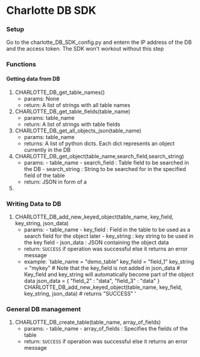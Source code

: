 # Charlotte DB SDK

### Setup
Go to the charlotte_DB_SDK_config.py and entern the IP address of the DB and the access token. The SDK won't workout without this step

### Functions

#### Getting data from DB

1. CHARLOTTE_DB_get_table_names()
   * params: None
   * return: A list of strings with all table names
2. CHARLOTTE_DB_get_table_fields(table_name)
   * params: table_name <string>
   * return: A list of strings with table fields
3. CHARLOTTE_DB_get_all_objects_json(table_name)
   * params: table_name <string>
   * returns: A list of python dicts. Each dict represents an object currently in the DB
4. CHARLOTTE_DB_get_object(table_name,search_field,search_string)
   * params: 
             - table_name <string>
             - search_field <string> : Table field to be searched in the DB
             - search_string <string> : String to be searched for in the specified field of the table
   * return: JSON in form of a <dict>
 5. 
  
### Writing Data to DB
 1. CHARLOTTE_DB_add_new_keyed_object(table_name, key_field, key_string, json_data)
     * params:
               - table_name <string>
               - key_field <string> : Field in the table to be used as a search field for the object later
               - key_string <string> : key string to be used in the key field
               - json_data <dict> : JSON containing the object data
      * return: `SUCCESS` if operation was successful else it returns an error message
      * example: 
                 `table_name = "demo_table"
                  key_field = "field_1"
                  key_string = "mykey"
                  # Note that the key_field is not added in json_data
                  # Key_field and key_string will automatically become part of the object data
                  json_data = { "field_2" : "data", "field_3" : "data" }
                  CHARLOTTE_DB_add_new_keyed_object(table_name, key_field, key_string, json_data)
                  # returns "SUCCESS" '
### General DB management

 1. CHARLOTTE_DB_create_table(table_name, array_of_fields)
    * params:
              - table_name <string>
              - array_of_fields <list of strings> : Specifies the fields of the table
    * return: `SUCCESS` if operation was successful else it returns an error message 

